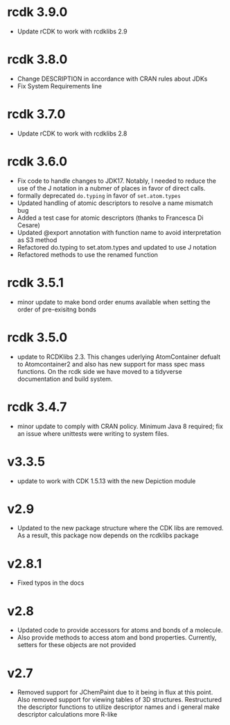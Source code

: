 # rcdk 3.9.0

* Update rCDK to work with rcdklibs 2.9

# rcdk 3.8.0

* Change DESCRIPTION in accordance with CRAN rules about JDKs
* Fix System Requirements line


# rcdk 3.7.0

* Update rCDK to work with rcdklibs 2.8


# rcdk 3.6.0

* Fix code to handle changes to JDK17. Notably, I needed to reduce the use of the J notation in a nubmer of places in favor of direct calls.
* formally deprecated `do.typing` in favor of `set.atom.types`
* Updated handling of atomic descriptors to resolve a name mismatch bug
* Added a test case for atomic descriptors (thanks to Francesca Di Cesare)
* Updated @export annotation with function name to avoid interpretation as 
  S3 method
* Refactored do.typing to set.atom.types and updated to use J notation
* Refactored methods to use the renamed function

# rcdk 3.5.1

* minor update to make bond order enums available when setting the order of pre-exisitng bonds

# rcdk  3.5.0

* update to RCDKlibs 2.3. This changes uderlying AtomContainer defualt to Atomcontainer2 and also has new support for mass spec mass functions. On the rcdk side we have moved to a tidyverse documentation and build system.

# rcdk  3.4.7 

* minor update to comply with CRAN policy. Minimum Java 8 required; fix an issue where unittests were writing to system files.

# v3.3.5 

* update to work with CDK 1.5.13 with the new Depiction module

# v2.9

* Updated to the new package structure where the CDK libs are removed. As a result, this package now depends on the rcdklibs package

# v2.8.1 

* Fixed typos in the docs

# v2.8 

* Updated code to provide accessors for atoms and bonds of a molecule. 
* Also provide methods to access atom and bond properties. Currently, setters
for these objects are not provided

# v2.7 

* Removed support for JChemPaint due to it being in flux at this point. Also 
removed support for viewing tables of 3D structures. Restructured the descriptor
functions to utilize descriptor names and i general make descriptor calculations
more R-like


